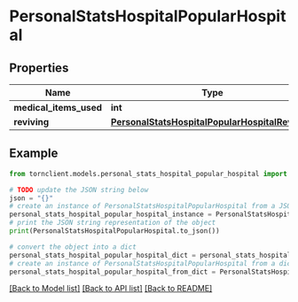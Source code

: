 # PersonalStatsHospitalPopularHospital


## Properties

Name | Type | Description | Notes
------------ | ------------- | ------------- | -------------
**medical_items_used** | **int** |  | 
**reviving** | [**PersonalStatsHospitalPopularHospitalReviving**](PersonalStatsHospitalPopularHospitalReviving.md) |  | 

## Example

```python
from tornclient.models.personal_stats_hospital_popular_hospital import PersonalStatsHospitalPopularHospital

# TODO update the JSON string below
json = "{}"
# create an instance of PersonalStatsHospitalPopularHospital from a JSON string
personal_stats_hospital_popular_hospital_instance = PersonalStatsHospitalPopularHospital.from_json(json)
# print the JSON string representation of the object
print(PersonalStatsHospitalPopularHospital.to_json())

# convert the object into a dict
personal_stats_hospital_popular_hospital_dict = personal_stats_hospital_popular_hospital_instance.to_dict()
# create an instance of PersonalStatsHospitalPopularHospital from a dict
personal_stats_hospital_popular_hospital_from_dict = PersonalStatsHospitalPopularHospital.from_dict(personal_stats_hospital_popular_hospital_dict)
```
[[Back to Model list]](../README.md#documentation-for-models) [[Back to API list]](../README.md#documentation-for-api-endpoints) [[Back to README]](../README.md)


